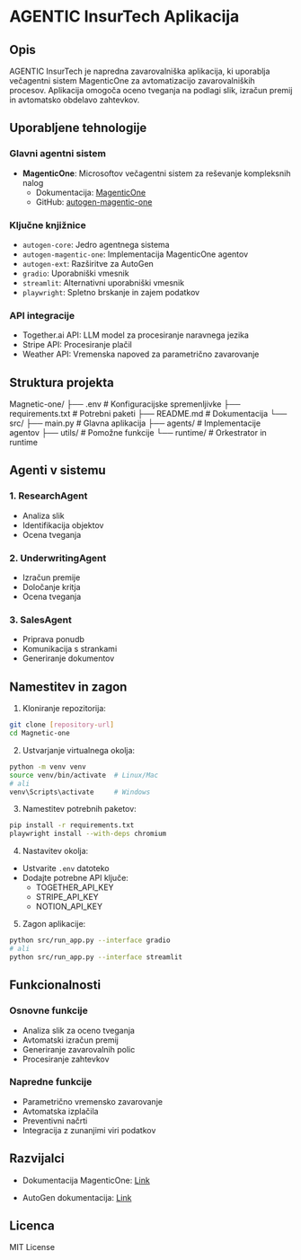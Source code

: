 # AGENTIC InsurTech Aplikacija

## Opis
AGENTIC InsurTech je napredna zavarovalniška aplikacija, ki uporablja večagentni sistem MagenticOne za avtomatizacijo zavarovalniških procesov. Aplikacija omogoča oceno tveganja na podlagi slik, izračun premij in avtomatsko obdelavo zahtevkov.

## Uporabljene tehnologije

### Glavni agentni sistem
- **MagenticOne**: Microsoftov večagentni sistem za reševanje kompleksnih nalog
  - Dokumentacija: [MagenticOne](https://www.microsoft.com/en-us/research/articles/magentic-one-a-generalist-multi-agent-system-for-solving-complex-tasks/)
  - GitHub: [autogen-magentic-one](https://github.com/microsoft/autogen/tree/main/python/packages/autogen-magentic-one)

### Ključne knjižnice
- `autogen-core`: Jedro agentnega sistema
- `autogen-magentic-one`: Implementacija MagenticOne agentov
- `autogen-ext`: Razširitve za AutoGen
- `gradio`: Uporabniški vmesnik
- `streamlit`: Alternativni uporabniški vmesnik
- `playwright`: Spletno brskanje in zajem podatkov

### API integracije
- Together.ai API: LLM model za procesiranje naravnega jezika
- Stripe API: Procesiranje plačil
- Weather API: Vremenska napoved za parametrično zavarovanje

## Struktura projekta 
Magnetic-one/
├── .env # Konfiguracijske spremenljivke
├── requirements.txt # Potrebni paketi
├── README.md # Dokumentacija
└── src/
├── main.py # Glavna aplikacija
├── agents/ # Implementacije agentov
├── utils/ # Pomožne funkcije
└── runtime/ # Orkestrator in runtime

## Agenti v sistemu

### 1. ResearchAgent
- Analiza slik
- Identifikacija objektov
- Ocena tveganja

### 2. UnderwritingAgent
- Izračun premije
- Določanje kritja
- Ocena tveganja

### 3. SalesAgent
- Priprava ponudb
- Komunikacija s strankami
- Generiranje dokumentov

## Namestitev in zagon

1. Kloniranje repozitorija:
```bash
git clone [repository-url]
cd Magnetic-one
```

2. Ustvarjanje virtualnega okolja:
```bash
python -m venv venv
source venv/bin/activate  # Linux/Mac
# ali
venv\Scripts\activate     # Windows
```

3. Namestitev potrebnih paketov:
```bash
pip install -r requirements.txt
playwright install --with-deps chromium
```

4. Nastavitev okolja:
- Ustvarite `.env` datoteko
- Dodajte potrebne API ključe:
  - TOGETHER_API_KEY
  - STRIPE_API_KEY
  - NOTION_API_KEY

5. Zagon aplikacije:
```bash
python src/run_app.py --interface gradio
# ali
python src/run_app.py --interface streamlit
```

## Funkcionalnosti

### Osnovne funkcije
- Analiza slik za oceno tveganja
- Avtomatski izračun premij
- Generiranje zavarovalnih polic
- Procesiranje zahtevkov

### Napredne funkcije
- Parametrično vremensko zavarovanje
- Avtomatska izplačila
- Preventivni načrti
- Integracija z zunanjimi viri podatkov

## Razvijalci
- Dokumentacija MagenticOne: [Link](https://github.com/microsoft/autogen/tree/main/python/packages/autogen-magentic-one)

- AutoGen dokumentacija: [Link](https://microsoft.github.io/autogen/)

## Licenca
MIT License




